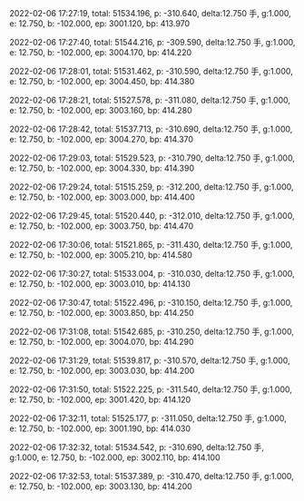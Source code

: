 2022-02-06 17:27:19, total: 51534.196, p: -310.640, delta:12.750 手, g:1.000, e: 12.750, b: -102.000, ep: 3001.120, bp: 413.970

2022-02-06 17:27:40, total: 51544.216, p: -309.590, delta:12.750 手, g:1.000, e: 12.750, b: -102.000, ep: 3004.170, bp: 414.220

2022-02-06 17:28:01, total: 51531.462, p: -310.590, delta:12.750 手, g:1.000, e: 12.750, b: -102.000, ep: 3004.450, bp: 414.380

2022-02-06 17:28:21, total: 51527.578, p: -311.080, delta:12.750 手, g:1.000, e: 12.750, b: -102.000, ep: 3003.160, bp: 414.280

2022-02-06 17:28:42, total: 51537.713, p: -310.690, delta:12.750 手, g:1.000, e: 12.750, b: -102.000, ep: 3004.270, bp: 414.370

2022-02-06 17:29:03, total: 51529.523, p: -310.790, delta:12.750 手, g:1.000, e: 12.750, b: -102.000, ep: 3004.330, bp: 414.390

2022-02-06 17:29:24, total: 51515.259, p: -312.200, delta:12.750 手, g:1.000, e: 12.750, b: -102.000, ep: 3003.000, bp: 414.400

2022-02-06 17:29:45, total: 51520.440, p: -312.010, delta:12.750 手, g:1.000, e: 12.750, b: -102.000, ep: 3003.750, bp: 414.470

2022-02-06 17:30:06, total: 51521.865, p: -311.430, delta:12.750 手, g:1.000, e: 12.750, b: -102.000, ep: 3005.210, bp: 414.580

2022-02-06 17:30:27, total: 51533.004, p: -310.030, delta:12.750 手, g:1.000, e: 12.750, b: -102.000, ep: 3003.010, bp: 414.130

2022-02-06 17:30:47, total: 51522.496, p: -310.150, delta:12.750 手, g:1.000, e: 12.750, b: -102.000, ep: 3003.850, bp: 414.250

2022-02-06 17:31:08, total: 51542.685, p: -310.250, delta:12.750 手, g:1.000, e: 12.750, b: -102.000, ep: 3004.070, bp: 414.290

2022-02-06 17:31:29, total: 51539.817, p: -310.570, delta:12.750 手, g:1.000, e: 12.750, b: -102.000, ep: 3003.030, bp: 414.200

2022-02-06 17:31:50, total: 51522.225, p: -311.540, delta:12.750 手, g:1.000, e: 12.750, b: -102.000, ep: 3001.420, bp: 414.120

2022-02-06 17:32:11, total: 51525.177, p: -311.050, delta:12.750 手, g:1.000, e: 12.750, b: -102.000, ep: 3001.190, bp: 414.030

2022-02-06 17:32:32, total: 51534.542, p: -310.690, delta:12.750 手, g:1.000, e: 12.750, b: -102.000, ep: 3002.110, bp: 414.100

2022-02-06 17:32:53, total: 51537.389, p: -310.470, delta:12.750 手, g:1.000, e: 12.750, b: -102.000, ep: 3003.130, bp: 414.200